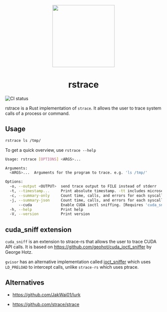 <p align="center">
  <img height="200em" src="https://i.imgur.com/DmVRIUz.png"/>
</p>

<h1 align="center">rstrace</h1>

![CI status](https://github.com/thundergolfer/rstrace/actions/workflows/ci.yml/badge.svg)

rstrace is a Rust implementation of `strace`. It allows the user to trace system calls of a process or command.

## Usage

```bash
rstrace ls /tmp/
```

To get a quick overview, use `rstrace --help`

```bash
Usage: rstrace [OPTIONS] <ARGS>...

Arguments:
  <ARGS>...  Arguments for the program to trace. e.g. 'ls /tmp/'

Options:
  -o, --output <OUTPUT>  send trace output to FILE instead of stderr
  -t, --timestamp...     Print absolute timestamp. -tt includes microseconds, -ttt uses UNIX timestamps
  -c, --summary-only     Count time, calls, and errors for each syscall and report summary
  -j, --summary-json     Count time, calls, and errors for each syscall and report summary in JSON format
      --cuda             Enable CUDA ioctl sniffing. [Requires 'cuda_sniff' feature]
  -h, --help             Print help
  -V, --version          Print version
```

## cuda_sniff extension

`cuda_sniff` is an extension to strace-rs that allows the user to trace CUDA API calls. It is based on
https://github.com/geohot/cuda_ioctl_sniffer by George Hotz.

`gvisor` has an alternative implementation called [ioct_sniffer](https://pkg.go.dev/gvisor.dev/gvisor/tools/ioctl_sniffer#section-readme) which uses `LD_PRELOAD` to intercept calls,
unlike `strace-rs` which uses ptrace.

## Alternatives

- https://github.com/JakWai01/lurk

- https://github.com/strace/strace
